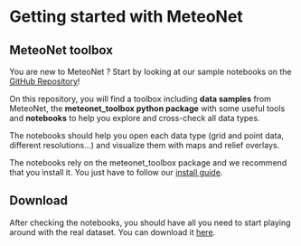 # Getting started with MeteoNet

## MeteoNet toolbox

You are new to MeteoNet ? Start by looking at our sample notebooks on the [GitHub Repository](https://github.com/meteofrance/meteonet)!

On this repository, you will find a toolbox including **data samples** from MeteoNet, the **meteonet_toolbox python package** with some useful tools and **notebooks** to help you explore and cross-check all data types.

The notebooks should help you open each data type (grid and point data, different resolutions...) and visualize them with maps and relief overlays. 

The notebooks rely on the meteonet_toolbox package and we recommend that you install it. You just have to follow our  [install guide](install.md).



## Download

After checking the notebooks, you should have all you need to start playing around with the real dataset. You can download it [here](link).

